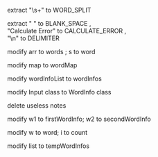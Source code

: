 extract "\\s+" to WORD_SPLIT  

extract " " to BLANK_SPACE  ,  
"Calculate Error" to CALCULATE_ERROR ,   
"\n" to DELIMITER  

modify arr to words ; s to word  

modify map to wordMap  

modify wordInfoList to wordInfos  

modify Input class to WordInfo class  

delete useless notes  

modify w1 to firstWordInfo; w2 to secondWordInfo  

modify w to word; i to count  

modify list to tempWordInfos